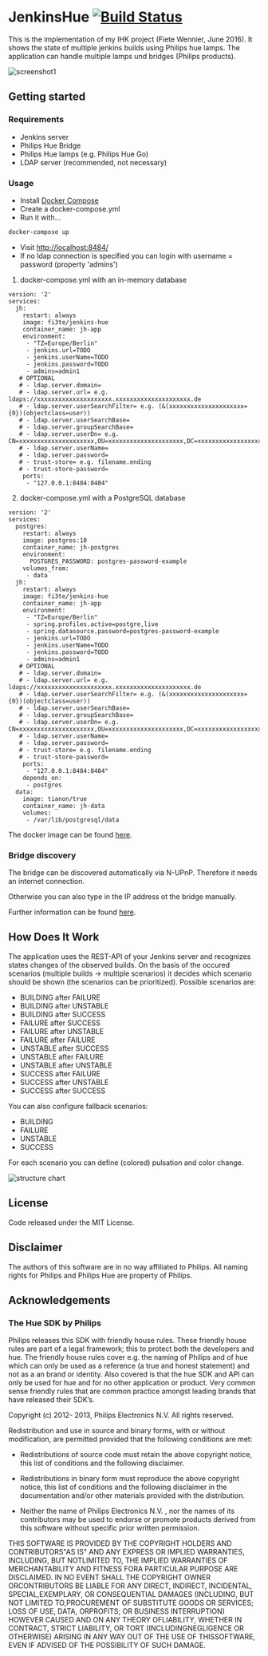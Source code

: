 # JenkinsHue [![Build Status](https://travis-ci.org/adessoAG/JenkinsHue.svg?branch=master)](https://travis-ci.org/adessoAG/JenkinsHue)

This is the implementation of my IHK project (Fiete Wennier, June 2016). It shows the state of multiple jenkins builds using Philips hue lamps. The application can handle multiple lamps und bridges (Philips products).

![screenshot1](https://github.com/fi3te/JenkinsHue/blob/master/doc/screenshot1.png)


## Getting started

### Requirements
- Jenkins server
- Philips Hue Bridge
- Philips Hue lamps (e.g. Philips Hue Go)
- LDAP server (recommended, not necessary)

### Usage
- Install [Docker Compose](https://docs.docker.com/compose/install/)
- Create a docker-compose.yml
- Run it with...
```sh
docker-compose up
```
- Visit [http://localhost:8484/](http://localhost:8484/)
- If no ldap connection is specified you can login with username = password (property 'admins')

1) docker-compose.yml with an in-memory database
```
version: '2'
services:
  jh:
    restart: always
    image: fi3te/jenkins-hue
    container_name: jh-app
    environment:
     - "TZ=Europe/Berlin"
     - jenkins.url=TODO
     - jenkins.userName=TODO
     - jenkins.password=TODO
     - admins=admin1
   # OPTIONAL
   # - ldap.server.domain=
   # - ldap.server.url= e.g. ldaps://xxxxxxxxxxxxxxxxxxxxx.xxxxxxxxxxxxxxxxxxxxx.de
   # - ldap.server.userSearchFilter= e.g. (&(xxxxxxxxxxxxxxxxxxxxx={0})(objectclass=user))
   # - ldap.server.userSearchBase=
   # - ldap.server.groupSearchBase=
   # - ldap.server.userDn= e.g. CN=xxxxxxxxxxxxxxxxxxxxx,OU=xxxxxxxxxxxxxxxxxxxxx,DC=xxxxxxxxxxxxxxxxxxxxx
   # - ldap.server.userName=
   # - ldap.server.password=
   # - trust-store= e.g. filename.ending
   # - trust-store-password=
    ports:
     - "127.0.0.1:8484:8484"
```

2) docker-compose.yml with a PostgreSQL database
```
version: '2'
services: 
  postgres:
    restart: always
    image: postgres:10
    container_name: jh-postgres
    environment:
      POSTGRES_PASSWORD: postgres-password-example
    volumes_from:
     - data
  jh:
    restart: always
    image: fi3te/jenkins-hue
    container_name: jh-app
    environment:
     - "TZ=Europe/Berlin"
     - spring.profiles.active=postgre,live
     - spring.datasource.password=postgres-password-example
     - jenkins.url=TODO
     - jenkins.userName=TODO
     - jenkins.password=TODO
     - admins=admin1
   # OPTIONAL
   # - ldap.server.domain=
   # - ldap.server.url= e.g. ldaps://xxxxxxxxxxxxxxxxxxxxx.xxxxxxxxxxxxxxxxxxxxx.de
   # - ldap.server.userSearchFilter= e.g. (&(xxxxxxxxxxxxxxxxxxxxx={0})(objectclass=user))
   # - ldap.server.userSearchBase=
   # - ldap.server.groupSearchBase=
   # - ldap.server.userDn= e.g. CN=xxxxxxxxxxxxxxxxxxxxx,OU=xxxxxxxxxxxxxxxxxxxxx,DC=xxxxxxxxxxxxxxxxxxxxx
   # - ldap.server.userName=
   # - ldap.server.password=
   # - trust-store= e.g. filename.ending
   # - trust-store-password=
    ports:
     - "127.0.0.1:8484:8484"
    depends_on:
     - postgres
  data:
    image: tianon/true
    container_name: jh-data
    volumes:
     - /var/lib/postgresql/data

```

The docker image can be found [here](https://hub.docker.com/r/fi3te/jenkins-hue/).

### Bridge discovery

The bridge can be discovered automatically via N-UPnP. Therefore it needs an internet connection.

Otherwise you can also type in the IP address ot the bridge manually.

Further information can be found [here](https://developers.meethue.com/documentation/hue-bridge-discovery).


## How Does It Work

The application uses the REST-API of your Jenkins server and recognizes states changes of the observed builds. On the basis of the occured scenarios (multiple builds -> multiple scenarios) it decides which scenario should be shown (the scenarios can be prioritized). Possible scenarios are:

- BUILDING after FAILURE
- BUILDING after UNSTABLE
- BUILDING after SUCCESS
- FAILURE after SUCCESS
- FAILURE after UNSTABLE
- FAILURE after FAILURE
- UNSTABLE after SUCCESS
- UNSTABLE after FAILURE
- UNSTABLE after UNSTABLE
- SUCCESS after FAILURE
- SUCCESS after UNSTABLE
- SUCCESS after SUCCESS

You can also configure fallback scenarios:

- BUILDING
- FAILURE
- UNSTABLE
- SUCCESS

For each scenario you can define (colored) pulsation and color change.

![structure chart](https://github.com/fi3te/JenkinsHue/blob/master/doc/structure_chart.png)


## License

Code released under the MIT License.


## Disclaimer

The authors of this software are in no way affiliated to Philips. 
All naming rights for Philips and Philips Hue are property of Philips.


## Acknowledgements
### The Hue SDK by Philips

Philips releases this SDK with friendly house rules. These friendly house rules are part of a legal framework; this to protect both the developers and hue. The friendly house rules cover e.g. the naming of Philips and of hue which can only be used as a reference (a true and honest statement) and not as a an brand or identity. Also covered is that the hue SDK and API can only be used for hue and for no other application or product. Very common sense friendly rules that are common practice amongst leading brands that have released their SDK’s.

Copyright (c) 2012- 2013, Philips Electronics N.V. All rights reserved.

Redistribution and use in source and binary forms, with or without modification, are permitted provided that the following conditions are met:

- Redistributions of source code must retain the above copyright notice, this list of conditions and the following disclaimer.

- Redistributions in binary form must reproduce the above copyright notice, this list of conditions and the following disclaimer in the documentation and/or other materials provided with the distribution.

- Neither the name of Philips Electronics N.V. , nor the names of its contributors may be used to endorse or promote products derived from this software without specific prior written permission.

THIS SOFTWARE IS PROVIDED BY THE COPYRIGHT HOLDERS AND CONTRIBUTORS"AS IS" AND ANY EXPRESS OR IMPLIED WARRANTIES, INCLUDING, BUT NOTLIMITED TO, THE IMPLIED WARRANTIES OF MERCHANTABILITY AND FITNESS FORA PARTICULAR PURPOSE ARE DISCLAIMED. IN NO EVENT SHALL THE COPYRIGHT OWNER ORCONTRIBUTORS BE LIABLE FOR ANY DIRECT, INDIRECT, INCIDENTAL, SPECIAL,EXEMPLARY, OR CONSEQUENTIAL DAMAGES (INCLUDING, BUT NOT LIMITED TO,PROCUREMENT OF SUBSTITUTE GOODS OR SERVICES; LOSS OF USE, DATA, ORPROFITS; OR BUSINESS INTERRUPTION) HOWEVER CAUSED AND ON ANY THEORY OFLIABILITY, WHETHER IN CONTRACT, STRICT LIABILITY, OR TORT (INCLUDINGNEGLIGENCE OR OTHERWISE) ARISING IN ANY WAY OUT OF THE USE OF THISSOFTWARE, EVEN IF ADVISED OF THE POSSIBILITY OF SUCH DAMAGE.
